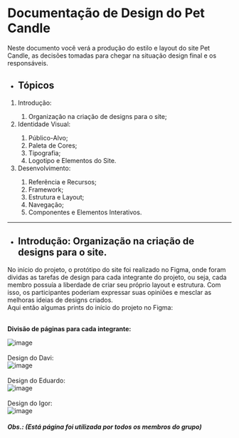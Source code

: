 # Documentação de Design do Pet Candle

Neste documento você verá a produção do estilo e layout do site Pet Candle, as decisões tomadas para chegar na situação design final e os responsáveis.

<ul>
  <li><h2>Tópicos</h2></li>
</ul>

<ol>
    <li>Introdução:</li>
  <ol>
    <li>Organização na criação de designs para o site;</li>
  </ol>

  <li>Identidade Visual:</li>
  <ol>
    <li>Público-Alvo;</li>
    <li>Paleta de Cores;</li>
    <li>Tipografia;</li>
    <li>Logotipo e Elementos do Site.</li>
  </ol>

  <li>Desenvolvimento:</li>
  <ol>
    <li>Referência e Recursos;</li>
    <li>Framework;</li>
    <li>Estrutura e Layout;</li>
    <li>Navegação;</li>
    <li>Componentes e Elementos Interativos.</li>
  </ol>
</ol>

<hr>

<ul><li><h2>Introdução: Organização na criação de designs para o site.</h2></li></ul>

<p>
  No início do projeto, o protótipo do site foi realizado no Figma, onde foram dividas as tarefas de design para cada integrante do projeto, ou seja, cada membro possuía a liberdade de criar seu próprio layout e estrutura.
   Com isso, os participantes poderiam expressar suas opiniões e mesclar as melhoras ideias de designs criados.
<br>
Aqui então algumas prints do início do projeto no Figma:
</p>
<br>
  <b>Divisão de páginas para cada integrante:</b>
<br>

![image](https://github.com/IgorOliverx/React_laravel/assets/123770640/ea7ead37-441a-40e6-beee-0a153d640792)
<br><br>
Design do Davi:
<br>
![image](https://github.com/IgorOliverx/React_laravel/assets/123770640/f12a2969-db7e-4826-ad74-dbe34cc57b1c)
<br><br>
Design do Eduardo:
<br>
![image](https://github.com/IgorOliverx/React_laravel/assets/123770640/f0cbdfe5-e6bb-481c-a9e8-fc939dc97ebf)
<br><br>
Design do Igor:
<br>
![image](https://github.com/IgorOliverx/React_laravel/assets/123770640/2853009a-9b66-4e0d-baf1-717131bfc58d)
<br>
<h5><b>Obs.: (Está página foi utilizada por todos os membros do grupo)</b></h5>


